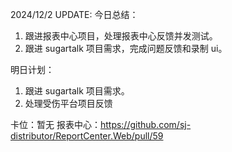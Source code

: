 2024/12/2 UPDATE:
今日总结：

1. 跟进报表中心项目，处理报表中心反馈并发测试。
2. 跟进 sugartalk 项目需求，完成问题反馈和录制 ui。

明日计划：

1. 跟进 sugartalk 项目需求。
2. 处理受伤平台项目反馈

卡位：暂无
报表中心：https://github.com/sj-distributor/ReportCenter.Web/pull/59
